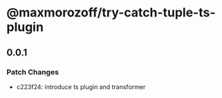 # @maxmorozoff/try-catch-tuple-ts-plugin

## 0.0.1

### Patch Changes

- c223f24: introduce ts plugin and transformer
